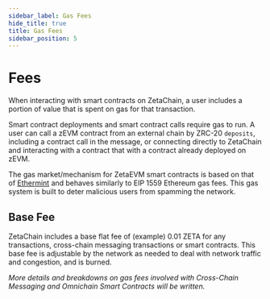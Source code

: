 ```yaml
---
sidebar_label: Gas Fees
hide_title: true
title: Gas Fees
sidebar_position: 5
---
```


# Fees

When interacting with smart contracts on ZetaChain, a user includes a portion of
value that is spent on gas for that transaction.

Smart contract deployments and smart contract calls require gas to run. A user
can call a zEVM contract from an external chain by ZRC-20 `deposits`, including
a contract call in the message, or connecting directly to ZetaChain and
interacting with a contract that with a contract already deployed on zEVM.

The gas market/mechanism for ZetaEVM smart contracts is based on that of
[Ethermint](https://docs.ethermint.zone/basics/gas.html) and behaves similarly
to EIP 1559 Ethereum gas fees. This gas system is built to deter malicious users
from spamming the network.

## Base Fee

ZetaChain includes a base flat fee of (example) 0.01 ZETA for any transactions,
cross-chain messaging transactions or smart contracts. This base fee is
adjustable by the network as needed to deal with network traffic and congestion,
and is burned.

_More details and breakdowns on gas fees involved with Cross-Chain Messaging and
Omnichain Smart Contracts will be written._
